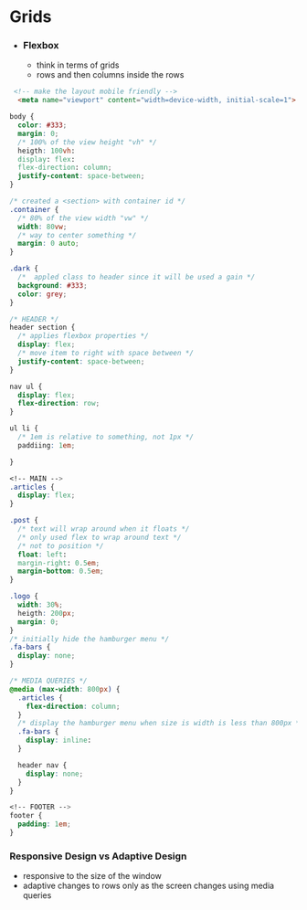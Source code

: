 # Grids

- ### Flexbox
  - think in terms of grids
  - rows and then columns inside the rows

```html
 <!-- make the layout mobile friendly -->
  <meta name="viewport" content="width=device-width, initial-scale=1">
```

```css
body {
  color: #333;
  margin: 0;
  /* 100% of the view height "vh" */
  heigth: 100vh:
  display: flex:
  flex-direction: column;
  justify-content: space-between;
}

/* created a <section> with container id */
.container {
  /* 80% of the view width "vw" */
  width: 80vw;
  /* way to center something */
  margin: 0 auto;
}

.dark {
  /*  appled class to header since it will be used a gain */
  background: #333;
  color: grey;
}

/* HEADER */
header section {
  /* applies flexbox properties */
  display: flex;
  /* move item to right with space between */
  justify-content: space-between;
}

nav ul {
  display: flex;
  flex-direction: row;
}

ul li {
  /* 1em is relative to something, not 1px */
  paddiing: 1em;

}

<!-- MAIN -->
.articles {
  display: flex;
}

.post {
  /* text will wrap around when it floats */
  /* only used flex to wrap around text */
  /* not to position */
  float: left:
  margin-right: 0.5em;
  margin-bottom: 0.5em;
}

.logo {
  width: 30%;
  heigth: 200px;
  margin: 0;
}
/* initially hide the hamburger menu */
.fa-bars {
  display: none;
}

/* MEDIA QUERIES */
@media (max-width: 800px) {
  .articles {
    flex-direction: column;
  }
  /* display the hamburger menu when size is width is less than 800px */
  .fa-bars {
    display: inline:
  }

  header nav {
    display: none;
  }
}

<!-- FOOTER -->
footer {
  padding: 1em;
}
```
### Responsive Design vs Adaptive Design
  - responsive to the size of the window
  - adaptive changes to rows only as the screen changes using media queries

